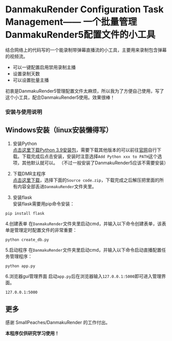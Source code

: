 # DanmakuRender Configuration Task Management—— 一个批量管理DanmakuRender5配置文件的小工具
结合网络上的代码写的一个能录制带弹幕直播流的小工具，主要用来录制包含弹幕的视频流。     
- 可以一键配置启用禁用录制主播
- 设置录制天数
- 可以设置批量主播
    
初衷是DanmakuRender5管理配置文件太麻烦，所以我为了方便自己使用，写了这个小工具，配合DanmakuRender5使用。效果很棒！

### 安装与使用说明      
## Windows安装（linux安装懒得写） 

1. 安装Python            
[点击这里下载Python 3.9安装包](https://www.python.org/ftp/python/3.9.13/python-3.9.13-amd64.exe)，需要下载其他版本的可以前往[官网](https://www.python.org/downloads/)自行下载。下载完成后点击安装，安装时注意选择`Add Python xxx to PATH`这个选项，其他默认就可以。  （不过一般安装了DanmakuRender5应该不需要安装）   

2. 下载DMR主程序    
[点击这里下载](https://github.com/jiabenguiyin/DanmakuRender_Configuration_Task_Management/releases/latest)，选择下面的`Source code.zip`，下载完成之后解压把里面的所有内容全部丢进`DanmakuRender`文件夹里。

3. 安装flask     
安装flask需要用pip命令安装：
```pip
pip install flask
```

4.创建表单
在`DanmakuRender`文件夹里启动cmd，并输入以下命令创建表单，该表单是管理定时配置文件的非常重要：
```shell
python create_db.py
```

5.启动程序
在`DanmakuRender`文件夹里启动cmd，并输入以下命令启动直播配置任务管理程序：
```shell
python app.py
```
6.浏览器gui管理界面
启动`app.py`后在浏览器输入`127.0.0.1:5000`即可进入管理界面。
```shell
127.0.0.1:5000
```

## 更多
感谢 SmallPeaches/DanmakuRender 的工作付出。            

**本程序仅供研究学习使用！**



